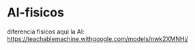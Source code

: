 # AI-fisicos
diferencia fisicos
aqui la AI: https://teachablemachine.withgoogle.com/models/nwk2XMNHi/
